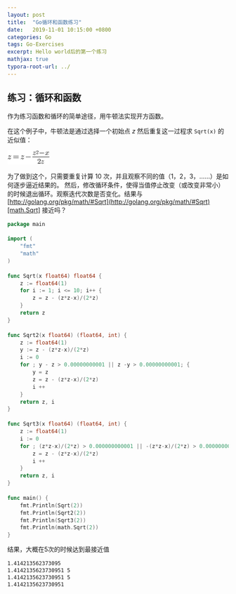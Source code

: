 ```yaml
---
layout: post
title:  "Go循环和函数练习"
date:   2019-11-01 10:15:00 +0800
categories: Go
tags: Go-Exercises
excerpt: Hello world后的第一个练习
mathjax: true
typora-root-url: ../
---
```


## 练习：循环和函数

作为练习函数和循环的简单途径，用牛顿法实现开方函数。

在这个例子中，牛顿法是通过选择一个初始点 *z* 然后重复这一过程求 `Sqrt(x)` 的近似值：

![img](/../assets/images/newton.png)

为了做到这个，只需要重复计算 10 次，并且观察不同的值（1，2，3，……）是如何逐步逼近结果的。 然后，修改循环条件，使得当值停止改变（或改变非常小）的时候退出循环。观察迭代次数是否变化。结果与 [http://golang.org/pkg/math/#Sqrt](http://golang.org/pkg/math/#Sqrt)[math.Sqrt] 接近吗？

```go
package main

import (
	"fmt"
	"math"
)

func Sqrt(x float64) float64 {
	z := float64(1)
	for i := 1; i <= 10; i++ {
		z = z - (z*z-x)/(2*z)
	}
	return z
}

func Sqrt2(x float64) (float64, int) {
	z := float64(1)
	y := z - (z*z-x)/(2*z)
	i := 0
	for ; y - z > 0.00000000001 || z -y > 0.00000000001; {
		y = z
		z = z - (z*z-x)/(2*z)
		i ++
	}
	return z, i
}

func Sqrt3(x float64) (float64, int) {
	z := float64(1)
	i := 0
	for ; (z*z-x)/(2*z) > 0.000000000001 || -(z*z-x)/(2*z) > 0.000000000001; {
		z = z - (z*z-x)/(2*z)
		i ++
	}
	return z, i
}

func main() {
	fmt.Println(Sqrt(2))
	fmt.Println(Sqrt2(2))
	fmt.Println(Sqrt3(2))
	fmt.Println(math.Sqrt(2))
}
```

结果，大概在5次的时候达到最接近值

```
1.414213562373095
1.4142135623730951 5
1.4142135623730951 5
1.4142135623730951
```

